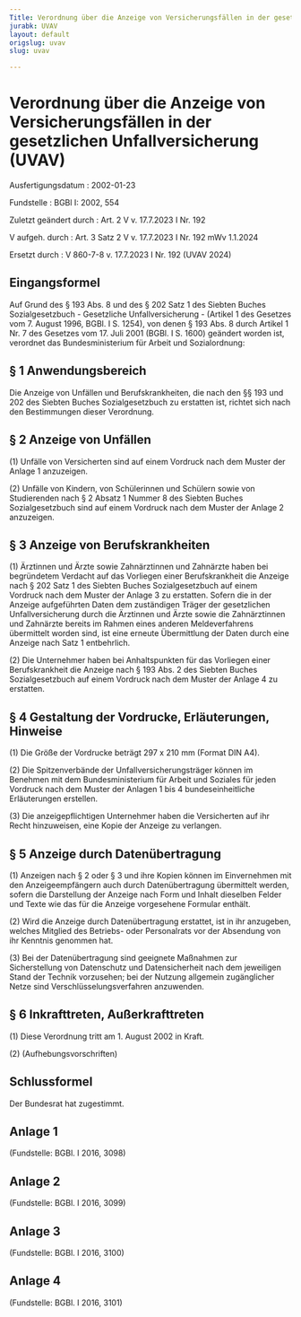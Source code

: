 ```yaml
---
Title: Verordnung über die Anzeige von Versicherungsfällen in der gesetzlichen Unfallversicherung
jurabk: UVAV
layout: default
origslug: uvav
slug: uvav

---
```


# Verordnung über die Anzeige von Versicherungsfällen in der gesetzlichen Unfallversicherung (UVAV)

Ausfertigungsdatum
:   2002-01-23

Fundstelle
:   BGBl I: 2002, 554

Zuletzt geändert durch
:   Art. 2 V v. 17.7.2023 I Nr. 192

V aufgeh. durch
:   Art. 3 Satz 2 V v. 17.7.2023 I Nr. 192 mWv 1.1.2024

Ersetzt durch
:   V 860-7-8 v. 17.7.2023 I Nr. 192 (UVAV 2024)


## Eingangsformel

Auf Grund des § 193 Abs. 8 und des § 202 Satz 1 des Siebten Buches
Sozialgesetzbuch - Gesetzliche Unfallversicherung - (Artikel 1 des
Gesetzes vom 7. August 1996, BGBl. I S. 1254), von denen § 193 Abs. 8
durch Artikel 1 Nr. 7 des Gesetzes vom 17. Juli 2001 (BGBl. I S. 1600)
geändert worden ist, verordnet das Bundesministerium für Arbeit und
Sozialordnung:


## § 1 Anwendungsbereich

Die Anzeige von Unfällen und Berufskrankheiten, die nach den §§ 193
und 202 des Siebten Buches Sozialgesetzbuch zu erstatten ist, richtet
sich nach den Bestimmungen dieser Verordnung.


## § 2 Anzeige von Unfällen

(1) Unfälle von Versicherten sind auf einem Vordruck nach dem Muster
der Anlage 1 anzuzeigen.

(2) Unfälle von Kindern, von Schülerinnen und Schülern sowie von
Studierenden nach § 2 Absatz 1 Nummer 8 des Siebten Buches
Sozialgesetzbuch sind auf einem Vordruck nach dem Muster der Anlage 2
anzuzeigen.


## § 3 Anzeige von Berufskrankheiten

(1) Ärztinnen und Ärzte sowie Zahnärztinnen und Zahnärzte haben bei
begründetem Verdacht auf das Vorliegen einer Berufskrankheit die
Anzeige nach § 202 Satz 1 des Siebten Buches Sozialgesetzbuch auf
einem Vordruck nach dem Muster der Anlage 3 zu erstatten. Sofern die
in der Anzeige aufgeführten Daten dem zuständigen Träger der
gesetzlichen Unfallversicherung durch die Ärztinnen und Ärzte sowie
die Zahnärztinnen und Zahnärzte bereits im Rahmen eines anderen
Meldeverfahrens übermittelt worden sind, ist eine erneute Übermittlung
der Daten durch eine Anzeige nach Satz 1 entbehrlich.

(2) Die Unternehmer haben bei Anhaltspunkten für das Vorliegen einer
Berufskrankheit die Anzeige nach § 193 Abs. 2 des Siebten Buches
Sozialgesetzbuch auf einem Vordruck nach dem Muster der Anlage 4 zu
erstatten.


## § 4 Gestaltung der Vordrucke, Erläuterungen, Hinweise

(1) Die Größe der Vordrucke beträgt 297 x 210 mm (Format DIN A4).

(2) Die Spitzenverbände der Unfallversicherungsträger können im
Benehmen mit dem Bundesministerium für Arbeit und Soziales für jeden
Vordruck nach dem Muster der Anlagen 1 bis 4 bundeseinheitliche
Erläuterungen erstellen.

(3) Die anzeigepflichtigen Unternehmer haben die Versicherten auf ihr
Recht hinzuweisen, eine Kopie der Anzeige zu verlangen.


## § 5 Anzeige durch Datenübertragung

(1) Anzeigen nach § 2 oder § 3 und ihre Kopien können im Einvernehmen
mit den Anzeigeempfängern auch durch Datenübertragung übermittelt
werden, sofern die Darstellung der Anzeige nach Form und Inhalt
dieselben Felder und Texte wie das für die Anzeige vorgesehene
Formular enthält.

(2) Wird die Anzeige durch Datenübertragung erstattet, ist in ihr
anzugeben, welches Mitglied des Betriebs- oder Personalrats vor der
Absendung von ihr Kenntnis genommen hat.

(3) Bei der Datenübertragung sind geeignete Maßnahmen zur
Sicherstellung von Datenschutz und Datensicherheit nach dem jeweiligen
Stand der Technik vorzusehen; bei der Nutzung allgemein zugänglicher
Netze sind Verschlüsselungsverfahren anzuwenden.


## § 6 Inkrafttreten, Außerkrafttreten

(1) Diese Verordnung tritt am 1. August 2002 in Kraft.

(2) (Aufhebungsvorschriften)


## Schlussformel

Der Bundesrat hat zugestimmt.


## Anlage 1

(Fundstelle: BGBl. I 2016, 3098)



## Anlage 2

(Fundstelle: BGBl. I 2016, 3099)



## Anlage 3

(Fundstelle: BGBl. I 2016, 3100)



## Anlage 4

(Fundstelle: BGBl. I 2016, 3101)



